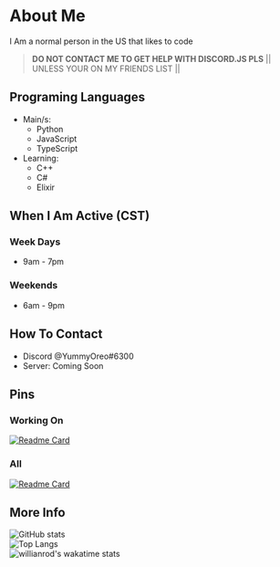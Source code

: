 # About Me
I Am a normal person in the US that likes to code

> **DO NOT CONTACT ME TO GET HELP WITH DISCORD.JS PLS** || UNLESS YOUR ON MY FRIENDS LIST ||

## Programing Languages
* Main/s:
  * Python
  * JavaScript
   * TypeScript
* Learning:
  * C++
  * C#
  * Elixir

## When I Am Active (CST)

### Week Days
* 9am - 7pm

### Weekends
* 6am - 9pm

## How To Contact
* Discord @YummyOreo#6300
* Server: Coming Soon

## Pins
### Working On

[![Readme Card](https://github-readme-stats.vercel.app/api/pin/?username=YummyOreo&repo=Impulse&theme=dark)](https://github.com/YummyOreo/Impulse)
<br>

### All

[![Readme Card](https://github-readme-stats.vercel.app/api/pin/?username=YummyOreo&repo=all_repos&theme=dark)](https://github.com/YummyOreo/all_repos)
<br>

## More Info
![GitHub stats](https://github-readme-stats.vercel.app/api?username=YummyOreo&show_icons=true&theme=dark)
<br>
![Top Langs](https://github-readme-stats.vercel.app/api/top-langs/?username=YummyOreo&theme=dark&hide=EJS,Shell)
<br>
![willianrod's wakatime stats](https://github-readme-stats.vercel.app/api/wakatime?username=YummyOreo&theme=dark&hide=EJS,Shell)
